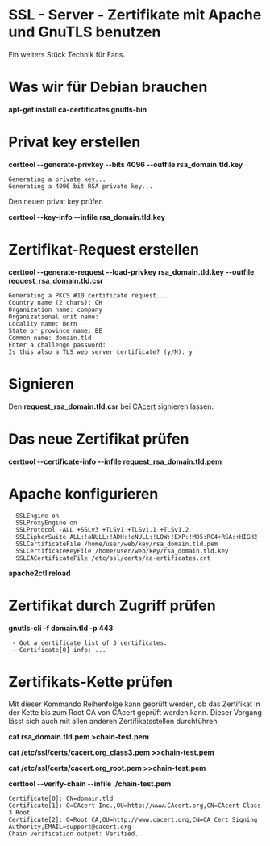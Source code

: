 # SSL - Server - Zertifikate mit Apache und GnuTLS benutzen

Ein weiters Stück Technik für Fans.

# Was wir für Debian brauchen

**apt-get install ca-certificates gnutls-bin**

# Privat key erstellen

**certtool --generate-privkey --bits 4096 --outfile
rsa\_domain.tld.key**

    Generating a private key...
    Generating a 4096 bit RSA private key...

Den neuen privat key prüfen

**certtool --key-info --infile rsa\_domain.tld.key**

# Zertifikat-Request erstellen

**certtool --generate-request --load-privkey rsa\_domain.tld.key
--outfile request\_rsa\_domain.tld.csr**

    Generating a PKCS #10 certificate request...
    Country name (2 chars): CH
    Organization name: company
    Organizational unit name:
    Locality name: Bern
    State or province name: BE
    Common name: domain.tld
    Enter a challenge password:
    Is this also a TLS web server certificate? (y/N): y

# Signieren

Den **request\_rsa\_domain.tld.csr** bei
[CAcert](https://www.cacert.org) signieren lassen.

# Das neue Zertifikat prüfen

**certtool --certificate-info --infile request\_rsa\_domain.tld.pem**

# Apache konfigurieren


      SSLEngine on
      SSLProxyEngine on
      SSLProtocol -ALL +SSLv3 +TLSv1 +TLSv1.1 +TLSv1.2
      SSLCipherSuite ALL:!aNULL:!ADH:!eNULL:!LOW:!EXP:!MD5:RC4+RSA:+HIGH2
      SSLCertificateFile /home/user/web/key/rsa_domain.tld.pem
      SSLCertificateKeyFile /home/user/web/key/rsa_domain.tld.key
      SSLCACertificateFile /etc/ssl/certs/ca-ertificates.crt

**apache2ctl reload**

# Zertifikat durch Zugriff prüfen

**gnutls-cli -f domain.tld -p 443**

     - Got a certificate list of 3 certificates.
     - Certificate[0] info: ...

# Zertifikats-Kette prüfen

Mit dieser Kommando Reihenfolge kann geprüft werden, ob das Zertifikat
in der Kette bis zum Root CA von CAcert geprüft werden kann. Dieser
Vorgang lässt sich auch mit allen anderen Zertifikatsstellen
durchführen.

**cat rsa\_domain.tld.pem \>chain-test.pem**

**cat /etc/ssl/certs/cacert.org\_class3.pem \>\>chain-test.pem**

**cat /etc/ssl/certs/cacert.org\_root.pem \>\>chain-test.pem**

**certtool --verify-chain --infile ./chain-test.pem**

    Certificate[0]: CN=domain.tld
    Certificate[1]: O=CAcert Inc.,OU=http://www.CAcert.org,CN=CAcert Class 3 Root
    Certificate[2]: O=Root CA,OU=http://www.cacert.org,CN=CA Cert Signing Authority,EMAIL=support@cacert.org
    Chain verification output: Verified.
